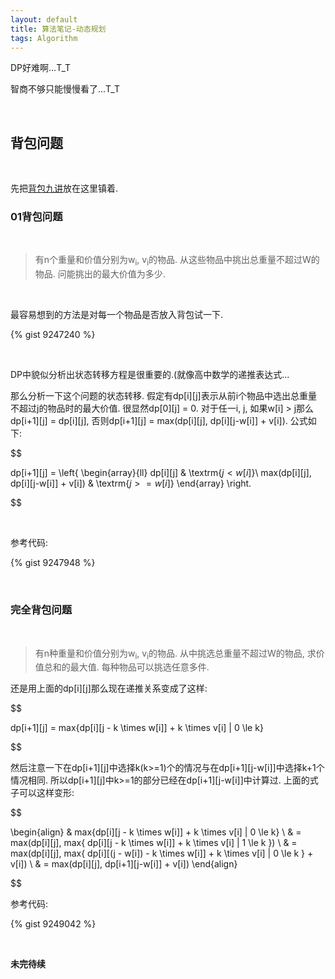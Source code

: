 ```yaml
---
layout: default
title: 算法笔记-动态规划
tags: Algorithm
---
```


DP好难啊...T_T

智商不够只能慢慢看了...T_T

<br>

## 背包问题

<br>

先把[背包九讲](http://cuitianyi.com/blog/%E3%80%8A%E8%83%8C%E5%8C%85%E9%97%AE%E9%A2%98%E4%B9%9D%E8%AE%B2%E3%80%8B2-0-alpha1/)放在这里镇着.

### 01背包问题

<br>

> 有n个重量和价值分别为w<sub>i</sub>, v<sub>i</sub>的物品. 从这些物品中挑出总重量不超过W的物品. 问能挑出的最大价值为多少.

<br>

最容易想到的方法是对每一个物品是否放入背包试一下.

{% gist 9247240 %}

<br>

DP中貌似分析出状态转移方程是很重要的.(就像高中数学的递推表达式...

那么分析一下这个问题的状态转移. 假定有dp[i][j]表示从前i个物品中选出总重量不超过j的物品时的最大价值. 很显然dp[0][j] = 0. 对于任一i, j, 如果w[i] > j那么dp[i+1][j] = dp[i][j], 否则dp[i+1][j] = max(dp[i][j], dp[i][j-w[i]] + v[i]). 公式如下:

$$

dp[i+1][j] = \left\{ \begin{array}{ll}
dp[i][j] & \textrm{$j<w[i]$}\\
max(dp[i][j], dp[i][j-w[i]] + v[i]) & \textrm{$j>=w[i]$}
\end{array} \right.

$$

<br>

参考代码:

{% gist 9247948 %}

<br>

### 完全背包问题

<br>

> 有n种重量和价值分别为w<sub>i</sub>, v<sub>i</sub>的物品. 从中挑选总重量不超过W的物品, 求价值总和的最大值. 每种物品可以挑选任意多件.

还是用上面的dp[i][j]那么现在递推关系变成了这样:

$$

dp[i+1][j] = max\{dp[i][j - k \times w[i]] + k \times v[i] | 0 \le k\}

$$

然后注意一下在dp[i+1][j]中选择k(k>=1)个的情况与在dp[i+1][j-w[i]]中选择k+1个情况相同. 所以dp[i+1][j]中k>=1的部分已经在dp[i+1][j-w[i]]中计算过. 上面的式子可以这样变形:

$$

\begin{align}
& max\{dp[i][j - k \times w[i]] + k \times v[i] | 0 \le k\} \\
& = max(dp[i][j], max\{ dp[i][j - k \times w[i]] + k \times v[i] | 1 \le k \}) \\
& = max(dp[i][j], max\{ dp[i][(j - w[i]) - k \times w[i]] + k \times v[i] | 0 \le k \} + v[i]) \\
& = max(dp[i][j], dp[i+1][j-w[i]] + v[i])
\end{align}

$$

参考代码:

{% gist 9249042 %}

<br>

**未完待续**

<br>
